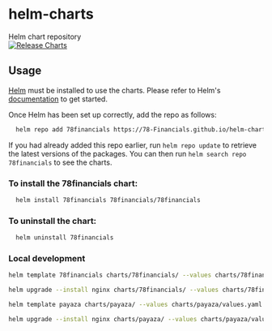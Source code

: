 # helm-charts
Helm chart repository   
[![Release Charts](https://github.com/78-Financials/helm-charts/actions/workflows/release.yaml/badge.svg)](https://github.com/78-Financials/helm-charts/actions/workflows/release.yaml)

## Usage

[Helm](https://helm.sh) must be installed to use the charts.  Please refer to
Helm's [documentation](https://helm.sh/docs) to get started.

Once Helm has been set up correctly, add the repo as follows:
```bash
  helm repo add 78financials https://78-Financials.github.io/helm-charts
```

If you had already added this repo earlier, run `helm repo update` to retrieve
the latest versions of the packages.  You can then run `helm search repo
78financials` to see the charts.

### To install the 78financials chart:
```bash
  helm install 78financials 78financials/78financials
```
### To uninstall the chart:
```bash
  helm uninstall 78financials
```

### Local development

```bash
helm template 78financials charts/78financials/ --values charts/78financials/values.yaml
```

```bash
helm upgrade --install nginx charts/78financials/ --values charts/78financials/values.yaml
```

```bash
helm template payaza charts/payaza/ --values charts/payaza/values.yaml
```

```bash
helm upgrade --install nginx charts/payaza/ --values charts/payaza/values.yaml
```
